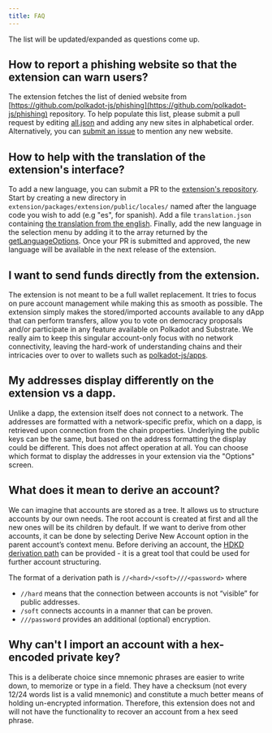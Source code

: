 ```yaml
---
title: FAQ
---
```


The list will be updated/expanded as questions come up.


## How to report a phishing website so that the extension can warn users?
The extension fetches the list of denied website from [https://github.com/polkadot-js/phishing](https://github.com/polkadot-js/phishing) repository. To help populate this list, please submit a pull request by editing [all.json](https://github.com/polkadot-js/phishing/edit/master/all.json) and adding any new sites in alphabetical order. Alternatively, you can [submit an issue](https://github.com/polkadot-js/phishing/issues/new) to mention any new website. 


## How to help with the translation of the extension's interface?
To add a new language, you can submit a PR to the [extension's repository](https://github.com/polkadot-js/extension).
Start by creating a new directory in `extension/packages/extension/public/locales/` named after the language code you wish to add (e.g "es", for spanish).
Add a file `translation.json` containing [the translation from the english](https://github.com/polkadot-js/extension/blob/master/packages/extension/public/locales/en/translation.json).
Finally, add the new language in the selection menu by adding it to the array returned by the [getLanguageOptions](https://github.com/polkadot-js/extension/blob/master/packages/extension-ui/src/util/getLanguageOptions.ts#L12-L27).
Once your PR is submitted and approved, the new language will be available in the next release of the extension.

## I want to send funds directly from the extension.
The extension is not meant to be a full wallet replacement. It tries to focus on pure account management while making this as smooth as possible. The extension simply makes the stored/imported accounts available to any dApp that can perform transfers, allow you to vote on democracy proposals and/or participate in any feature available on Polkadot and Substrate. We really aim to keep this singular account-only focus with no network connectivity, leaving the hard-work of understanding chains and their intricacies over to over to wallets such as [polkadot-js/apps](https://polkadot.js.org/apps/).

## My addresses display differently on the extension vs a dapp.
Unlike a dapp, the extension itself does not connect to a network. The addresses are formatted with a network-specific prefix, which on a dapp, is retrieved upon connection from the chain properties. Underlying the public keys can be the same, but based on the address formatting the display could be different. This does not affect operation at all. You can choose which format to display the addresses in your extension via the "Options" screen.

## What does it mean to derive an account?
We can imagine that accounts are stored as a tree. It allows us to structure accounts by our own needs. The root account is created at first and all the new ones will be its children by default. If we want to derive from other accounts, it can be done by selecting Derive New Account option in the parent account’s context menu. Before deriving an account, the [HDKD derivation path](https://github.com/paritytech/parity-signer/wiki/HDKD-on-Parity-Signer#the-form-of-path) can be provided - it is a great tool that could be used for further account structuring.

The format of a derivation path is `//<hard>/<soft>///<password>` where
* `//hard` means that the connection between accounts is not “visible” for public addresses.
* `/soft` connects accounts in a manner that can be proven.
* `///password` provides an additional (optional) encryption.

## Why can't I import an account with a hex-encoded private key?
This is a deliberate choice since mnemonic phrases are easier to write down, to memorize or type in a field. They have a checksum (not every 12/24 words list is a valid mnemonic) and constitute a much better means of holding un-encrypted information. Therefore, this extension does not and will not have the functionality to recover an account from a hex seed phrase.